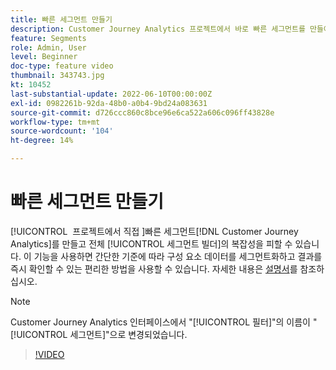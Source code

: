 ```yaml
---
title: 빠른 세그먼트 만들기
description: Customer Journey Analytics 프로젝트에서 바로 빠른 세그먼트를 만들어 복잡한 전체 세그먼트 빌더를 피할 수 있습니다. 이 기능을 사용하면 간단한 기준에 따라 구성 요소 데이터를 세그먼트화하고 결과를 즉시 확인할 수 있는 편리한 방법을 사용할 수 있습니다.
feature: Segments
role: Admin, User
level: Beginner
doc-type: feature video
thumbnail: 343743.jpg
kt: 10452
last-substantial-update: 2022-06-10T00:00:00Z
exl-id: 0982261b-92da-48b0-a0b4-9bd24a083631
source-git-commit: d726ccc860c8bce96e6ca522a606c096ff43828e
workflow-type: tm+mt
source-wordcount: '104'
ht-degree: 14%

---
```


# 빠른 세그먼트 만들기

[!UICONTROL &#x200B; 프로젝트에서 직접 &#x200B;]빠른 세그먼트[!DNL Customer Journey Analytics]를 만들고 전체 [!UICONTROL 세그먼트 빌더]의 복잡성을 피할 수 있습니다. 이 기능을 사용하면 간단한 기준에 따라 구성 요소 데이터를 세그먼트화하고 결과를 즉시 확인할 수 있는 편리한 방법을 사용할 수 있습니다. 자세한 내용은 [설명서](https://experienceleague.adobe.com/ko/docs/analytics-platform/using/cja-components/cja-segments/quick-filters)를 참조하십시오.

>[!NOTE]
>
> Customer Journey Analytics 인터페이스에서 &quot;[!UICONTROL 필터]&quot;의 이름이 &quot;[!UICONTROL 세그먼트]&quot;으로 변경되었습니다.

>[!VIDEO](https://video.tv.adobe.com/v/343743/?quality=12&learn=on)
